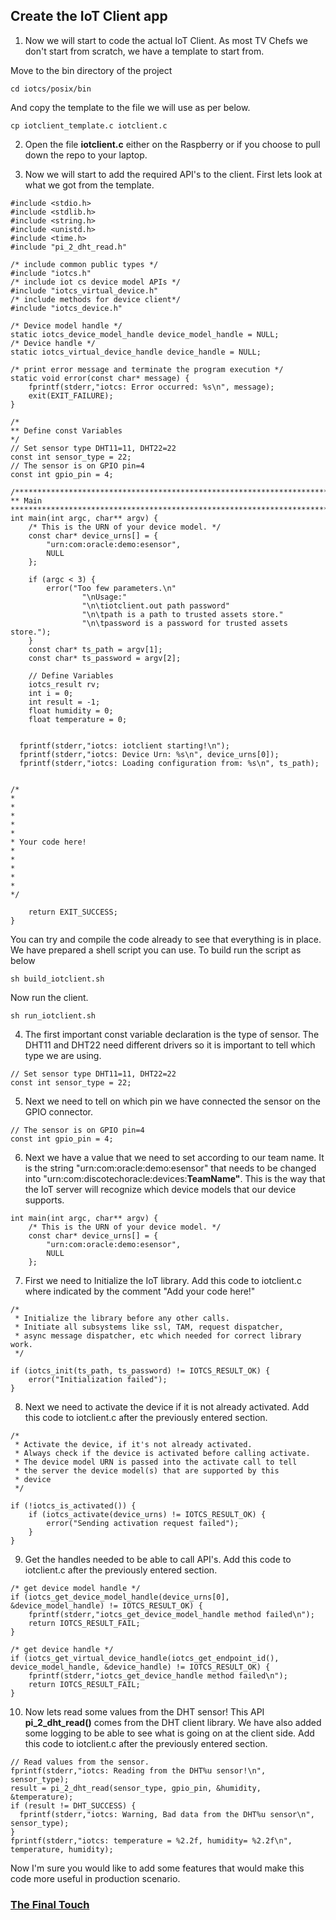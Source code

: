 ## Create the IoT Client app ##

1. Now we will start to code the actual IoT Client.
As most TV Chefs we don't start from scratch, we have a template to start from.

Move to the bin directory of the project
```
cd iotcs/posix/bin
```
 And copy the template to the file we will use as per below.
```
cp iotclient_template.c iotclient.c
```
2. Open the file **iotclient.c** either on the Raspberry or if you choose to pull down the repo to your laptop.

3. Now we will start to add the required API's to the client. First lets look at what we got from the template.

```
#include <stdio.h>
#include <stdlib.h>
#include <string.h>
#include <unistd.h>
#include <time.h>
#include "pi_2_dht_read.h"

/* include common public types */
#include "iotcs.h"
/* include iot cs device model APIs */
#include "iotcs_virtual_device.h"
/* include methods for device client*/
#include "iotcs_device.h"

/* Device model handle */
static iotcs_device_model_handle device_model_handle = NULL;
/* Device handle */
static iotcs_virtual_device_handle device_handle = NULL;

/* print error message and terminate the program execution */
static void error(const char* message) {
    fprintf(stderr,"iotcs: Error occurred: %s\n", message);
    exit(EXIT_FAILURE);
}

/*
** Define const Variables
*/
// Set sensor type DHT11=11, DHT22=22
const int sensor_type = 22;
// The sensor is on GPIO pin=4
const int gpio_pin = 4;

/************************************************************************************************
** Main
************************************************************************************************/
int main(int argc, char** argv) {
    /* This is the URN of your device model. */
    const char* device_urns[] = {
        "urn:com:oracle:demo:esensor",
        NULL
    };

    if (argc < 3) {
        error("Too few parameters.\n"
                "\nUsage:"
                "\n\tiotclient.out path password"
                "\n\tpath is a path to trusted assets store."
                "\n\tpassword is a password for trusted assets store.");
    }
    const char* ts_path = argv[1];
    const char* ts_password = argv[2];

	// Define Variables
    iotcs_result rv;
	int i = 0;
	int result = -1;
	float humidity = 0;
	float temperature = 0;


  fprintf(stderr,"iotcs: iotclient starting!\n");
  fprintf(stderr,"iotcs: Device Urn: %s\n", device_urns[0]);
  fprintf(stderr,"iotcs: Loading configuration from: %s\n", ts_path);


/*
*
*
*
*
*
* Your code here!
*
*
*
*
*
*/

    return EXIT_SUCCESS;
}
```

You can try and compile the code already to see that everything is in place. We have prepared a shell script you can use. To build run the script as below
```
sh build_iotclient.sh
```
Now run the client.
```
sh run_iotclient.sh
```

4. The first important const variable declaration is the type of sensor. The DHT11 and DHT22 need different drivers so it is important to tell which type we are using.
```
// Set sensor type DHT11=11, DHT22=22
const int sensor_type = 22;
```
5. Next we need to tell on which pin we have connected the sensor on the GPIO connector.
```
// The sensor is on GPIO pin=4
const int gpio_pin = 4;
```
6. Next we have a value that we need to set according to our team name. It is the string "urn:com:oracle:demo:esensor" that needs to be changed into "urn:com:discotechoracle:devices:**TeamName"**. This is the way that the IoT server will recognize which device models that our device supports.
```
int main(int argc, char** argv) {
    /* This is the URN of your device model. */
    const char* device_urns[] = {
        "urn:com:oracle:demo:esensor",
        NULL
    };
```

7. First we need to Initialize the IoT library. Add this code to iotclient.c where indicated by the comment "Add your code here!"

```
/*
 * Initialize the library before any other calls.
 * Initiate all subsystems like ssl, TAM, request dispatcher,
 * async message dispatcher, etc which needed for correct library work.
 */

if (iotcs_init(ts_path, ts_password) != IOTCS_RESULT_OK) {
    error("Initialization failed");
}
```

8. Next we need to activate the device if it is not already activated. Add this code to iotclient.c after the previously entered section.
```
/*
 * Activate the device, if it's not already activated.
 * Always check if the device is activated before calling activate.
 * The device model URN is passed into the activate call to tell
 * the server the device model(s) that are supported by this
 * device
 */

if (!iotcs_is_activated()) {
    if (iotcs_activate(device_urns) != IOTCS_RESULT_OK) {
        error("Sending activation request failed");
    }
}
```
9. Get the handles needed to be able to call API's. Add this code to iotclient.c after the previously entered section.
```
/* get device model handle */
if (iotcs_get_device_model_handle(device_urns[0], &device_model_handle) != IOTCS_RESULT_OK) {
    fprintf(stderr,"iotcs_get_device_model_handle method failed\n");
    return IOTCS_RESULT_FAIL;
}

/* get device handle */
if (iotcs_get_virtual_device_handle(iotcs_get_endpoint_id(), device_model_handle, &device_handle) != IOTCS_RESULT_OK) {
    fprintf(stderr,"iotcs_get_device_handle method failed\n");
    return IOTCS_RESULT_FAIL;
}
```
10. Now lets read some values from the DHT sensor! This API **pi_2_dht_read()** comes from the DHT client library. We have also added some logging to be able to see what is going on at the client side. Add this code to iotclient.c after the previously entered section.
```
// Read values from the sensor.
fprintf(stderr,"iotcs: Reading from the DHT%u sensor!\n", sensor_type);
result = pi_2_dht_read(sensor_type, gpio_pin, &humidity, &temperature);
if (result != DHT_SUCCESS) {
  fprintf(stderr,"iotcs: Warning, Bad data from the DHT%u sensor\n", sensor_type);
}
fprintf(stderr,"iotcs: temperature = %2.2f, humidity= %2.2f\n", temperature, humidity);
```


Now I'm sure you would like to add some features that would make this code more useful in production scenario.

### [The Final Touch](iotclientfinaltouch.md) ###
